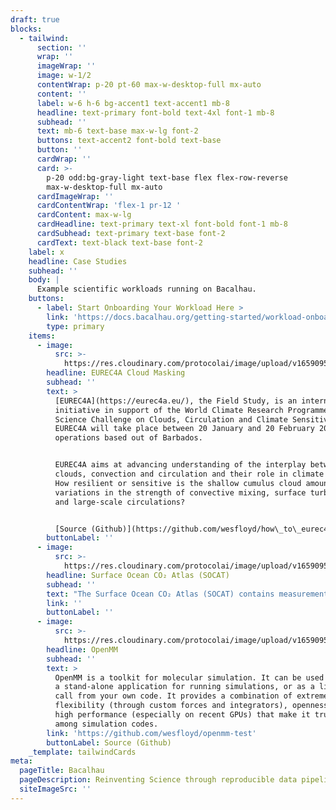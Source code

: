 ```yaml
---
draft: true
blocks:
  - tailwind:
      section: ''
      wrap: ''
      imageWrap: ''
      image: w-1/2
      contentWrap: p-20 pt-60 max-w-desktop-full mx-auto
      content: ''
      label: w-6 h-6 bg-accent1 text-accent1 mb-8
      headline: text-primary font-bold text-4xl font-1 mb-8
      subhead: ''
      text: mb-6 text-base max-w-lg font-2
      buttons: text-accent2 font-bold text-base
      button: ''
      cardWrap: ''
      card: >-
        p-20 odd:bg-gray-light text-base flex flex-row-reverse
        max-w-desktop-full mx-auto
      cardImageWrap: ''
      cardContentWrap: 'flex-1 pr-12 '
      cardContent: max-w-lg
      cardHeadline: text-primary text-xl font-bold font-1 mb-8
      cardSubhead: text-primary text-base font-2
      cardText: text-black text-base font-2
    label: x
    headline: Case Studies
    subhead: ''
    body: |
      Example scientific workloads running on Bacalhau.
    buttons:
      - label: Start Onboarding Your Workload Here >
        link: 'https://docs.bacalhau.org/getting-started/workload-onboarding/'
        type: primary
    items:
      - image:
          src: >-
            https://res.cloudinary.com/protocolai/image/upload/v1659095159/bacalhau/bacalhau-eurec4a_kraedg.png
        headline: EUREC4A Cloud Masking
        subhead: ''
        text: >
          [EUREC4A](https://eurec4a.eu/), the Field Study, is an international
          initiative in support of the World Climate Research Programme's Grand
          Science Challenge on Clouds, Circulation and Climate Sensitivity.
          EUREC4A will take place between 20 January and 20 February 2020 with
          operations based out of Barbados.


          EUREC4A aims at advancing understanding of the interplay between
          clouds, convection and circulation and their role in climate change:
          How resilient or sensitive is the shallow cumulus cloud amount to
          variations in the strength of convective mixing, surface turbulence
          and large-scale circulations?


          [Source (Github)](https://github.com/wesfloyd/how\_to\_eurec4a)
        buttonLabel: ''
      - image:
          src: >-
            https://res.cloudinary.com/protocolai/image/upload/v1659095485/bacalhau/bacalhau-socat_isdgud.png
        headline: Surface Ocean CO₂ Atlas (SOCAT)
        subhead: ''
        text: "The Surface Ocean CO₂ Atlas (SOCAT) contains measurements of the\_[fugacity](https://en.wikipedia.org/wiki/Fugacity)\_of CO2 in seawater around the globe. But in order to calculate how much carbon the ocean is taking up from the atmosphere, these measurements need to be converted to partial pressure of CO2.&#x20;\n\nWe convert the units by combining measurements of the surface temperature and fugacity. Python libraries (xarray, pandas, numpy) and the pyseaflux package facilitate this process.\n\n[Source (Github)](https://github.com/wesfloyd/bacalhau\\_socat\\_test)\n\n[Demo (Youtube)](https://www.youtube.com/watch?v=t2AHD8yJhLY)\n"
        link: ''
        buttonLabel: ''
      - image:
          src: >-
            https://res.cloudinary.com/protocolai/image/upload/v1659095481/bacalhau/bacalhau-openmm_bljzhl.png
        headline: OpenMM
        subhead: ''
        text: >
          OpenMM is a toolkit for molecular simulation. It can be used either as
          a stand-alone application for running simulations, or as a library you
          call from your own code. It provides a combination of extreme
          flexibility (through custom forces and integrators), openness, and
          high performance (especially on recent GPUs) that make it truly unique
          among simulation codes.
        link: 'https://github.com/wesfloyd/openmm-test'
        buttonLabel: Source (Github)
    _template: tailwindCards
meta:
  pageTitle: Bacalhau
  pageDescription: Reinventing Science through reproducible data pipelines
  siteImageSrc: ''
---
```


